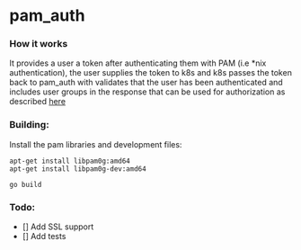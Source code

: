 # pam_auth

### How it works

It provides a user a token after authenticating them with PAM (i.e *nix authentication), the user supplies the token to k8s and k8s passes the token back to pam_auth with validates that the user has been authenticated and includes user groups in the response that can be used for authorization as described [here](https://kubernetes.io/docs/admin/authentication/#webhook-token-authentication)

### Building:

Install the pam libraries and development files:

```
apt-get install libpam0g:amd64
apt-get install libpam0g-dev:amd64
```

```
go build
```

### Todo:
- [] Add SSL support
- [] Add tests
